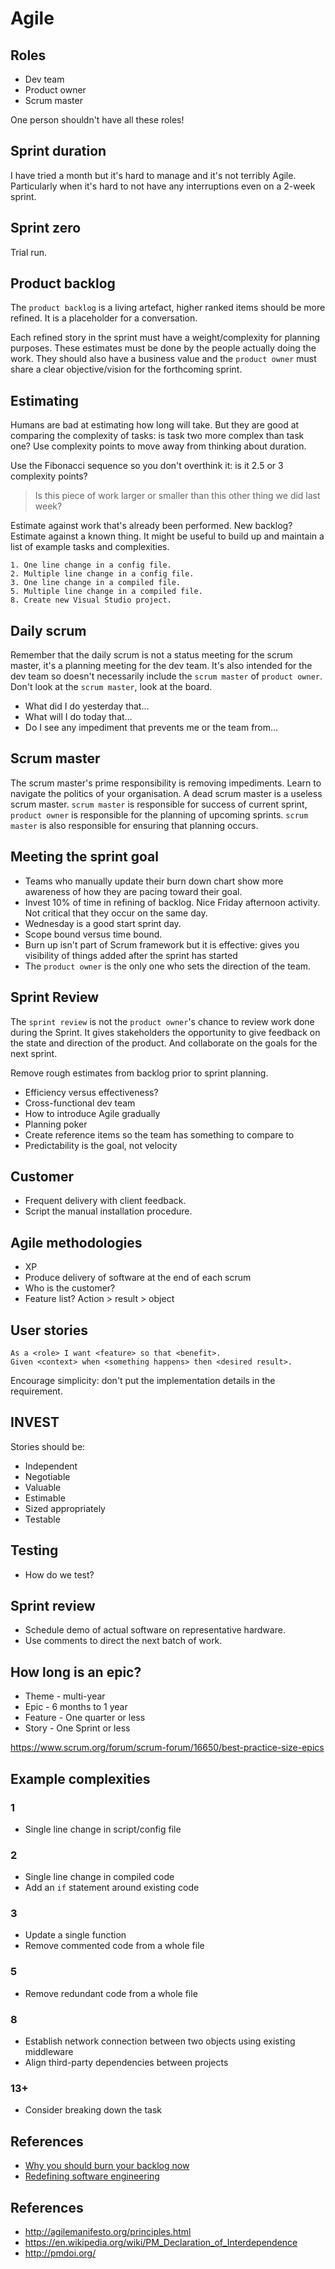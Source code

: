 # Agile

## Roles
- Dev team
- Product owner
- Scrum master

One person shouldn't have all these roles!

## Sprint duration
I have tried a month but it's hard to manage and it's not terribly Agile.
Particularly when it's hard to not have any interruptions even on a 2-week
sprint.

## Sprint zero
Trial run.

## Product backlog
The `product backlog` is a living artefact, higher ranked items should be more
refined. It is a placeholder for a conversation.

Each refined story in the sprint must have a weight/complexity for planning
purposes. These estimates must be done by the people actually doing the work.
They should also have a business value and the `product owner` must share a
clear objective/vision for the forthcoming sprint.

## Estimating
Humans are bad at estimating how long will take. But they are good at comparing
the complexity of tasks: is task two more complex than task one? Use complexity
points to move away from thinking about duration.

Use the Fibonacci sequence so you don't overthink it: is it 2.5 or 3 complexity
points?

> Is this piece of work larger or smaller than this other thing we did last
> week?

Estimate against work that's already been performed. New backlog? Estimate
against a known thing. It might be useful to build up and maintain a list of
example tasks and complexities.

```
1. One line change in a config file.
2. Multiple line change in a config file.
3. One line change in a compiled file.
5. Multiple line change in a compiled file.
8. Create new Visual Studio project.
```

## Daily scrum

Remember that the daily scrum is not a status meeting for the scrum master,
it's a planning meeting for the dev team. It's also intended for the dev team
so doesn't necessarily include the `scrum master` of `product owner`. Don't
look at the `scrum master`, look at the board.

- What did I do yesterday that…
- What will I do today that…
- Do I see any impediment that prevents me or the team from…

## Scrum master
The scrum master's prime responsibility is removing impediments. Learn to
navigate the politics of your organisation. A dead scrum master is a useless
scrum master. `scrum master` is responsible for success of current sprint,
`product owner` is responsible for the planning of upcoming sprints. `scrum
master` is also responsible for ensuring that planning occurs.

## Meeting the sprint goal
- Teams who manually update their burn down chart show more awareness of how
they are pacing toward their goal.
- Invest 10% of time in refining of backlog. Nice Friday afternoon activity.
Not critical that they occur on the same day.
- Wednesday is a good start sprint day.
- Scope bound versus time bound.
- Burn up isn't part of Scrum framework but it is effective: gives you visibility of things added after the sprint has started
- The `product owner` is the only one who sets the direction of the team.

## Sprint Review
The `sprint review` is not the `product owner`'s chance to review work done
during the Sprint. It gives stakeholders the opportunity to give feedback on the
state and direction of the product. And collaborate on the goals for the next
sprint.

Remove rough estimates from backlog prior to sprint planning.

- Efficiency versus effectiveness?
- Cross-functional dev team
- How to introduce Agile gradually
- Planning poker
- Create reference items so the team has something to compare to
- Predictability is the goal, not velocity

## Customer
- Frequent delivery with client feedback.
- Script the manual installation procedure.

## Agile methodologies
- XP
- Produce delivery of software at the end of each scrum
- Who is the customer?
- Feature list? Action > result > object

## User stories
```
As a <role> I want <feature> so that <benefit>.
Given <context> when <something happens> then <desired result>.
```

Encourage simplicity: don't put the implementation details in the requirement.

## INVEST
Stories should be:
- Independent
- Negotiable
- Valuable
- Estimable
- Sized appropriately
- Testable

## Testing
- How do we test?

## Sprint review
- Schedule demo of actual software on representative hardware.
- Use comments to direct the next batch of work.

## How long is an epic?
- Theme - multi-year
- Epic - 6 months to 1 year
- Feature - One quarter or less
- Story - One Sprint or less

https://www.scrum.org/forum/scrum-forum/16650/best-practice-size-epics

## Example complexities

### 1
- Single line change in script/config file

### 2
- Single line change in compiled code
- Add an `if` statement around existing code

### 3
- Update a single function
- Remove commented code from a whole file

### 5
- Remove redundant code from a whole file

### 8
- Establish network connection between two objects using existing middleware
- Align third-party dependencies between projects

### 13+
- Consider breaking down the task

## References
- [Why you should burn your backlog now](https://thenewstack.io/mary-poppendieck-on-why-you-should-just-burn-your-backlog/)
- [Redefining software engineering](https://www.infoq.com/presentations/redefining-software-engineering/)

## References
- http://agilemanifesto.org/principles.html
- https://en.wikipedia.org/wiki/PM_Declaration_of_Interdependence
- http://pmdoi.org/
